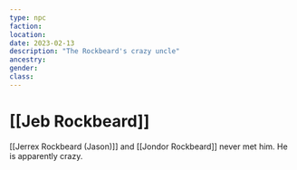 ```yaml
---
type: npc
faction:
location: 
date: 2023-02-13
description: "The Rockbeard's crazy uncle"
ancestry: 
gender: 
class: 
---
```

# [[Jeb Rockbeard]]

[[Jerrex Rockbeard (Jason)]] and [[Jondor Rockbeard]] never met him. He is apparently crazy.